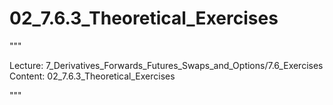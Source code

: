 # 02_7.6.3_Theoretical_Exercises

"""

Lecture: 7_Derivatives_Forwards_Futures_Swaps_and_Options/7.6_Exercises
Content: 02_7.6.3_Theoretical_Exercises

"""


